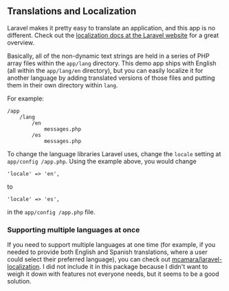 ## Translations and Localization

Laravel makes it pretty easy to translate an application, and this app is no different. Check out the [localization docs at the Laravel website](http://laravel.com/docs/localization) for a great overview.

Basically, all of the non-dynamic text strings are held in a series of PHP array files within the `app/lang` directory. This demo app ships with English (all within the `app/lang/en` directory), but you can easily localize it for another language by adding translated versions of those files and putting them in their own directory within `lang`.

For example:

	/app
		/lang
			/en
				messages.php
			/es
				messages.php

To change the language libraries Laravel uses, change the `locale` setting at `app/config /app.php`. Using the example above, you would change

	'locale' => 'en',

to

	'locale' => 'es',

in the `app/config /app.php` file.

### Supporting multiple languages at once
If you need to support multiple languages at one time (for example, if you needed to provide both English and Spanish translations, where a user could select their preferred language), you can check out  [mcamara/laravel-localization](https://github.com/mcamara/laravel-localization). I did not include it in this package because I didn't want to weigh it down with features not everyone needs, but it seems to be a good solution.
